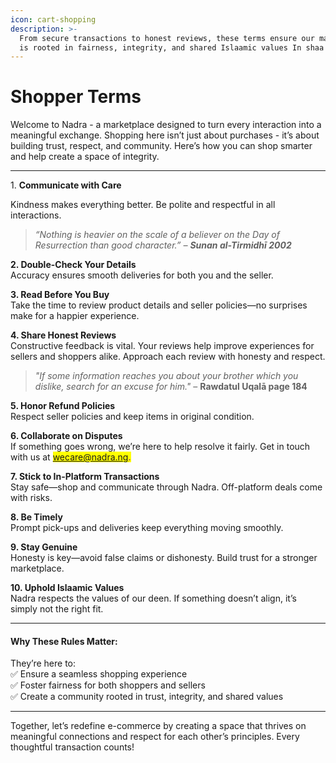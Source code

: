 ```yaml
---
icon: cart-shopping
description: >-
  From secure transactions to honest reviews, these terms ensure our marketplace
  is rooted in fairness, integrity, and shared Islaamic values In shaa Allaah.
---
```


# Shopper Terms

Welcome to Nadra - a marketplace designed to turn every interaction into a meaningful exchange. Shopping here isn’t just about purchases - it’s about building trust, respect, and community. Here’s how you can shop smarter and help create a space of integrity.

***

1\. **Communicate with Care**

Kindness makes everything better. Be polite and respectful in all interactions.

> _“Nothing is heavier on the scale of a believer on the Day of Resurrection than good character.” – **Sunan al-Tirmidhī 2002**_

**2. Double-Check Your Details**\
Accuracy ensures smooth deliveries for both you and the seller.

**3. Read Before You Buy**\
Take the time to review product details and seller policies—no surprises make for a happier experience.

**4. Share Honest Reviews**\
Constructive feedback is vital. Your reviews help improve experiences for sellers and shoppers alike. Approach each review with honesty and respect.

> _"If some information reaches you about your brother which you dislike, search for an excuse for him."_ – **Rawdatul Uqalā page 184**

**5. Honor Refund Policies**\
Respect seller policies and keep items in original condition.

**6. Collaborate on Disputes**\
If something goes wrong, we’re here to help resolve it fairly. Get in touch with us at <mark style="color:purple;">wecare@nadra.ng.</mark>

**7. Stick to In-Platform Transactions**\
Stay safe—shop and communicate through Nadra. Off-platform deals come with risks.

**8. Be Timely**\
Prompt pick-ups and deliveries keep everything moving smoothly.

**9. Stay Genuine**\
Honesty is key—avoid false claims or dishonesty. Build trust for a stronger marketplace.

**10. Uphold Islaamic Values**\
Nadra respects the values of our deen. If something doesn’t align, it’s simply not the right fit.

***

#### Why These Rules Matter:

They’re here to:\
✅ Ensure a seamless shopping experience\
✅ Foster fairness for both shoppers and sellers\
✅ Create a community rooted in trust, integrity, and shared values

***

Together, let’s redefine e-commerce by creating a space that thrives on meaningful connections and respect for each other’s principles. Every thoughtful transaction counts!
